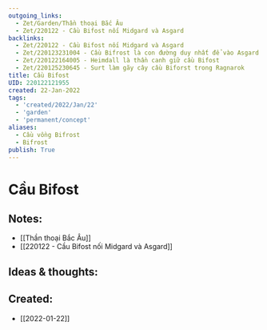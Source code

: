 ```yaml
---
outgoing_links:
  - Zet/Garden/Thần thoại Bắc Âu
  - Zet/220122 - Cầu Bifost nối Midgard và Asgard
backlinks:
  - Zet/220122 - Cầu Bifost nối Midgard và Asgard
  - Zet/220123231004 - Cầu Bifrost là con đường duy nhất để vào Asgard
  - Zet/220122164005 - Heimdall là thần canh giữ cầu Bifost
  - Zet/220125230645 - Surt làm gãy cây cầu Biforst trong Ragnarok
title: Cầu Bifost
UID: 220122121955
created: 22-Jan-2022
tags:
  - 'created/2022/Jan/22'
  - 'garden'
  - 'permanent/concept'
aliases:
  - Cầu vồng Bifrost
  - Bifrost
publish: True
---
```

# Cầu Bifost

## Notes:
- [[Thần thoại Bắc Âu]]
- [[220122 - Cầu Bifost nối Midgard và Asgard]]

## Ideas & thoughts:



## Created:
- [[2022-01-22]]
